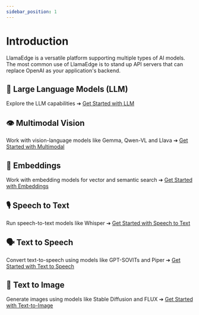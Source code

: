 ```yaml
---
sidebar_position: 1
---
```


# Introduction

LlamaEdge is a versatile platform supporting multiple types of AI models. The most common use of LlamaEdge is to
stand up API servers that can replace OpenAI as your application's backend.

## 🤖 Large Language Models (LLM)
Explore the LLM capabilities
➔ [Get Started with LLM](/docs/ai-models/llm/quick-start-llm)

## 👁️ Multimodal Vision
Work with vision-language models like Gemma, Qwen-VL and Llava
➔ [Get Started with Multimodal](/docs/ai-models/multimodal/gemma-3)

## 🔎  Embeddings
Work with embedding models for vector and semantic search
➔ [Get Started with Embeddings](/docs/ai-models/embeddings)

## 🎙️ Speech to Text
Run speech-to-text models like Whisper
➔ [Get Started with Speech to Text](/docs/ai-models/speech-to-text/quick-start-whisper)

## 🗣️ Text to Speech
Convert text-to-speech using models like GPT-SOVITs and Piper
➔ [Get Started with Text to Speech](/docs/ai-models/text-to-speech/gpt-sovits)

## 🎨 Text to Image
Generate images using models like Stable Diffusion and FLUX
➔ [Get Started with Text-to-Image](/docs/ai-models/text-to-image/flux)

